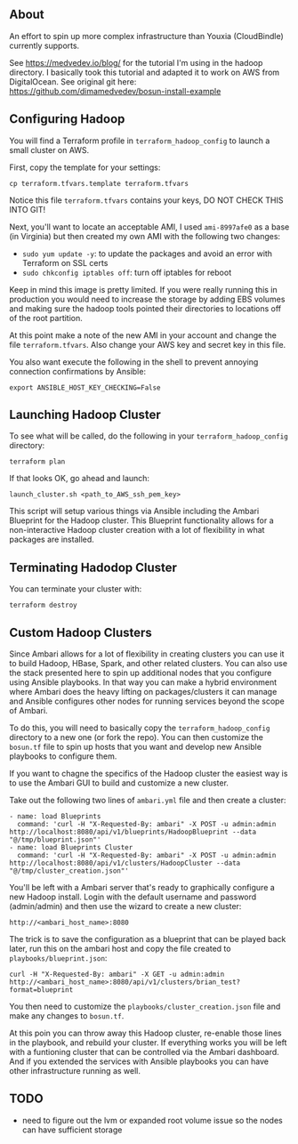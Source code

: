 ## About

An effort to spin up more complex infrastructure than Youxia (CloudBindle) currently
supports.

See https://medvedev.io/blog/ for the tutorial I'm using in the hadoop directory.  I basically took this tutorial and adapted it to work on AWS from DigitalOcean.  See original git here: https://github.com/dimamedvedev/bosun-install-example

## Configuring Hadoop

You will find a Terraform profile in `terraform_hadoop_config` to launch a small cluster on AWS.

First, copy the template for your settings:

    cp terraform.tfvars.template terraform.tfvars

Notice this file `terraform.tfvars` contains your keys, DO NOT CHECK THIS INTO GIT!

Next, you'll want to locate an acceptable AMI, I used `ami-8997afe0` as a base (in Virginia) but then created
my own AMI with the following two changes:

* `sudo yum update -y`: to update the packages and avoid an error with Terraform on SSL certs
* `sudo chkconfig iptables off`: turn off iptables for reboot

Keep in mind this image is pretty limited. If you were really running this in
production you would need to increase the storage by adding EBS volumes and
making sure the hadoop tools pointed their directories to locations off of the root partition.

At this point make a note of the new AMI in your account and change the file `terraform.tfvars`.  Also
change your AWS key and secret key in this file.

You also want execute the following in the shell to prevent annoying connection confirmations by Ansible:

    export ANSIBLE_HOST_KEY_CHECKING=False

## Launching Hadoop Cluster

To see what will be called, do the following in your `terraform_hadoop_config` directory:

    terraform plan

If that looks OK, go ahead and launch:

    launch_cluster.sh <path_to_AWS_ssh_pem_key>

This script will setup various things via Ansible including the Ambari Blueprint
for the Hadoop cluster.  This Blueprint functionality allows for a non-interactive
Hadoop cluster creation with a lot of flexibility in what packages are installed.

## Terminating Hadodop Cluster

You can terminate your cluster with:

    terraform destroy

## Custom Hadoop Clusters

Since Ambari allows for a lot of flexibility in creating clusters you can use
it to build Hadoop, HBase, Spark, and other related clusters.  You can also
use the stack presented here to spin up additional nodes that you configure
using Ansible playbooks.  In that way you can make a hybrid environment where
Ambari does the heavy lifting on packages/clusters it can manage and Ansible
configures other nodes for running services beyond the scope of Ambari.

To do this, you will need to basically copy the `terraform_hadoop_config` directory
to a new one (or fork the repo).  You can then customize the `bosun.tf` file
to spin up hosts that you want and develop new Ansible playbooks to configure them.

If you want to chagne the specifics of the Hadoop cluster the easiest way
is to use the Ambari GUI to build and customize a new cluster.

Take out the following two lines of `ambari.yml` file and then create a cluster:

    - name: load Blueprints
      command: 'curl -H "X-Requested-By: ambari" -X POST -u admin:admin http://localhost:8080/api/v1/blueprints/HadoopBlueprint --data "@/tmp/blueprint.json"'
    - name: load Blueprints Cluster
      command: 'curl -H "X-Requested-By: ambari" -X POST -u admin:admin http://localhost:8080/api/v1/clusters/HadoopCluster --data "@/tmp/cluster_creation.json"'

You'll be left with a Ambari server that's ready to graphically configure a new
Hadoop install.  Login with the default username and password (admin/admin) and then use the
wizard to create a new cluster:

    http://<ambari_host_name>:8080

The trick is to save the configuration as a blueprint that can be played back later, run this on the ambari host and copy the file created to `playbooks/blueprint.json`:

    curl -H "X-Requested-By: ambari" -X GET -u admin:admin http://<ambari_host_name>:8080/api/v1/clusters/brian_test?format=blueprint

You then need to customize the `playbooks/cluster_creation.json` file and
make any changes to `bosun.tf`.

At this poin you can throw away this Hadoop cluster, re-enable those lines in
the playbook, and rebuild your cluster.  If everything works you will be left
with a funtioning cluster that can be controlled via the Ambari dashboard.  And
if you extended the services with Ansible playbooks you can have other infrastructure
running as well.

## TODO

* need to figure out the lvm or expanded root volume issue so the nodes can have sufficient storage
